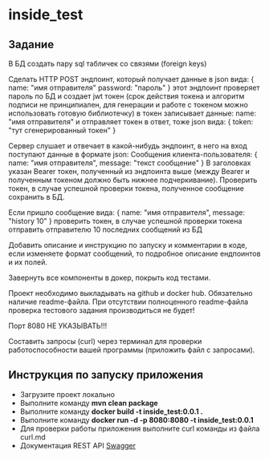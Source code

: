 # inside_test

Задание
---

В БД создать пару sql табличек со связями (foreign keys)

Сделать HTTP POST эндпоинт, который получает данные в json вида:
{
    name: "имя отправителя"
    password: "пароль" 
}
этот эндпоинт проверяет пароль по БД и создает jwt токен (срок действия токена и алгоритм подписи не принципиален, для генерации и работе с токеном можно использовать готовую библиотечку) в токен записывает данные: name: "имя отправителя" 
и отправляет токен в ответ, тоже json вида:
{
    token: "тут сгенерированный токен" 
}

Сервер слушает и отвечает в какой-нибудь эндпоинт, в него на вход поступают данные в формате json:
Сообщения клиента-пользователя:
{
    name:       "имя отправителя",
    message:    "текст сообщение"
}
В заголовках указан Bearer токен, полученный из эндпоинта выше (между Bearer и полученным токеном должно быть нижнее подчеркивание).
Проверить токен, в случае успешной проверки токена, полученное сообщение сохранить в БД.

Если пришло сообщение вида:
{
    name:       "имя отправителя",
    message:    "history 10"
}
проверить токен, в случае успешной проверки токена отправить отправителю 10 последних сообщений из БД

Добавить описание и инструкцию по запуску и комментарии в коде, если изменяете формат сообщений, то подробное описание ендпоинтов и их полей.

Завернуть все компоненты в докер, покрыть код тестами.

Проект необходимо выкладывать на github и docker hub. Обязательно наличие readme-файла. 
При отсутствии полноценного readme-файла проверка тестового задания производиться не будет!

Порт 8080 НЕ УКАЗЫВАТЬ!!!

Составить запросы (curl) через терминал для проверки работоспособности вашей программы (приложить файл с запросами). 

Инструкция по запуску приложения
---

- Загрузите проект локально
- Выполните команду **mvn clean package**
- Выполните команду **docker build -t inside_test:0.0.1 .**
- Выполните команду **docker run -d -p 8080:8080 -t inside_test:0.0.1**
- Для проверки работы приложения выполните curl команды из файла curl.md
- Документация REST API [Swagger](http://localhost:8080/swagger-ui/index.html?configUrl=/v3/api-docs/swagger-config)





